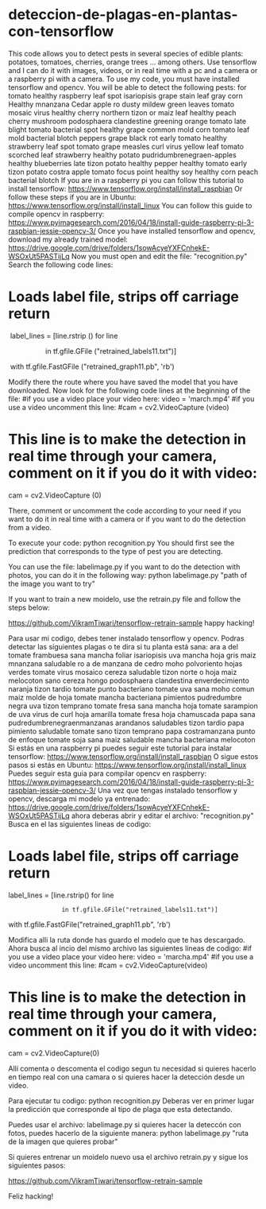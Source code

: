 # deteccion-de-plagas-en-plantas-con-tensorflow
This code allows you to detect pests in several species of edible plants: potatoes, tomatoes, cherries, orange trees ... among others. Use tensorflow and I can do it with images, videos, or in real time with a pc and a camera or a raspberry pi with a camera.
To use my code, you must have installed tensorflow and opencv.
You will be able to detect the following pests:
for tomato
healthy raspberry
leaf spot isariopisis grape
stain leaf gray corn
Healthy mnanzana
Cedar apple ro
dusty mildew green leaves
tomato mosaic virus
healthy cherry
northern tizon or maiz leaf
healthy peach
cherry mushroom podosphaera clandestine
greening orange
tomato late blight
tomato bacterial spot
healthy grape
common mold corn
tomato leaf mold
bacterial blotch peppers
grape black rot
early tomato
healthy strawberry
leaf spot tomato
grape measles
curl virus yellow leaf tomato
scorched leaf strawberry
healthy potato
pudridumbrenegraen-apples
healthy blueberries
late tizon potato
healthy pepper
healthy tomato
early tizon potato
costra apple
tomato focus point
healthy soy
healthy corn
peach bacterial blotch
If you are in a raspberry pi you can follow this tutorial to install tensorflow:
https://www.tensorflow.org/install/install_raspbian
Or follow these steps if you are in Ubuntu:
https://www.tensorflow.org/install/install_linux
You can follow this guide to compile opencv in raspberry:
https://www.pyimagesearch.com/2016/04/18/install-guide-raspberry-pi-3-raspbian-jessie-opencv-3/
Once you have installed tensorflow and opencv, download my already trained model:
https://drive.google.com/drive/folders/1sowAcyeYXFCnhekE-WSOxUt5PASTijLq
Now you must open and edit the file: "recognition.py"
Search the following code lines:


# Loads label file, strips off carriage return

 label_lines = [line.rstrip () for line

                   in tf.gfile.GFile ("retrained_labels11.txt")]




 with tf.gfile.FastGFile ("retrained_graph11.pb", 'rb')

Modify there the route where you have saved the model that you have downloaded.
Now look for the following code lines at the beginning of the file:
#if you use a video place your video here:
video = 'march.mp4'
#if you use a video uncomment this line:
#cam = cv2.VideoCapture (video)
# This line is to make the detection in real time through your camera, comment on it if you do it with video:
cam = cv2.VideoCapture (0)

There, comment or uncomment the code according to your need if you want to do it in real time with a camera or if you want to do the detection from a video.

To execute your code:
python recognition.py
You should first see the prediction that corresponds to the type of pest you are detecting.


You can use the file: labelimage.py if you want to do the detection with photos, you can do it in the following way:
python labelimage.py "path of the image you want to try"

If you want to train a new moidelo, use the retrain.py file and follow the steps below:

https://github.com/VikramTiwari/tensorflow-retrain-sample
happy hacking!


Para usar mi codigo, debes tener instalado tensorflow y opencv.
Podras detectar las siguientes plagas o te dira si tu planta está sana:
ara a del tomate
frambuesa sana
mancha foliar isariopisis uva
mancha hoja gris maiz
mnanzana saludable
ro a de manzana de cedro
moho polvoriento hojas verdes
tomate virus mosaico
cereza saludable
tizon norte o hoja maiz
melocoton sano
cereza hongo podosphaera clandestina 
enverdecimiento naranja
tizon tardio tomate
punto bacteriano tomate
uva sana
moho comun maiz
molde de hoja tomate
mancha bacteriana pimientos
pudredumbre negra uva
tizon temprano tomate
fresa sana
mancha hoja tomate
sarampion de uva
virus de curl hoja amarilla tomate
fresa hoja chamuscada
papa sana
pudredumbrenegraenmanzanas
arandanos saludables
tizon tardio papa
pimiento saludable
tomate sano
tizon temprano papa
costramanzana
punto de enfoque tomate
soja sana
maiz saludable
mancha bacteriana melocoton
Si estás en una raspberry pi puedes seguir este tutorial para instalar tensorflow:
https://www.tensorflow.org/install/install_raspbian
O sigue estos pasos si estás en Ubuntu:
https://www.tensorflow.org/install/install_linux
Puedes seguir esta guia para compilar opencv en raspberry:
https://www.pyimagesearch.com/2016/04/18/install-guide-raspberry-pi-3-raspbian-jessie-opencv-3/
Una vez que tengas instalado tensorflow y opencv, descarga mi modelo ya entrenado:
https://drive.google.com/drive/folders/1sowAcyeYXFCnhekE-WSOxUt5PASTijLq
ahora deberas abrir y editar el archivo: "recognition.py"
Busca en el las siguientes lineas de codigo:


# Loads label file, strips off carriage return

 label_lines = [line.rstrip() for line

                   in tf.gfile.GFile("retrained_labels11.txt")]




 with tf.gfile.FastGFile("retrained_graph11.pb", 'rb')

Modifica alli la ruta donde has guardo el modelo que te has descargado.
Ahora busca al incio del mismo archivo las siguientes lineas de codigo:
#if you use a video place your video here:
video = 'marcha.mp4'
#if you use a video uncomment this line:
#cam = cv2.VideoCapture(video)
# This line is to make the detection in real time through your camera, comment on it if you do it with video:
cam = cv2.VideoCapture(0) 

Allí comenta o descomenta el codigo segun tu necesidad si quieres hacerlo en tiempo real con una camara o si quieres hacer la detección desde un video.

Para ejecutar tu codigo:
python recognition.py
Deberas ver en primer lugar la predicción que corresponde al tipo de plaga que esta detectando.


Puedes usar el archivo: labelimage.py si quieres hacer la deteccón con fotos, puedes hacerlo de la siguiente manera:
python labelimage.py "ruta de la imagen que quieres probar"

Si quieres entrenar un moidelo nuevo usa el archivo retrain.py y sigue los siguientes pasos:

https://github.com/VikramTiwari/tensorflow-retrain-sample

Feliz hacking!


